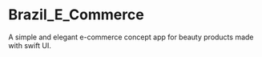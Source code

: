 # Brazil_E_Commerce
A simple and elegant e-commerce concept app for beauty products made with swift UI. 
